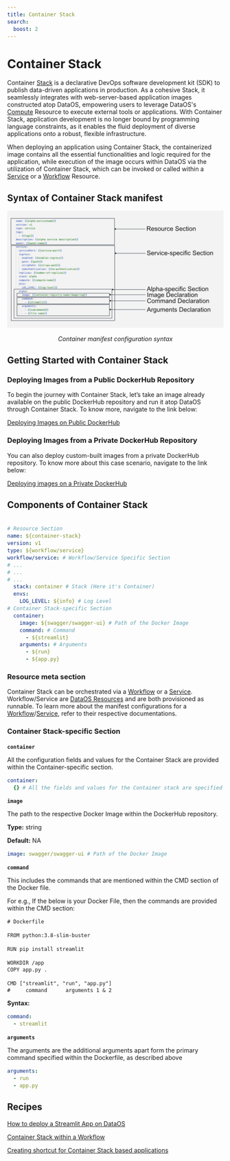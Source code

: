 ```yaml
---
title: Container Stack
search:
  boost: 2
---
```


# Container Stack

Container [Stack](/resources/stacks/) is a declarative DevOps software development kit (SDK) to publish data-driven applications in production. As a cohesive Stack, it seamlessly integrates with web-server-based application images constructed atop DataOS, empowering users to leverage DataOS's [Compute](/resources/compute/) Resource to execute external tools or applications. With Container Stack, application development is no longer bound by programming language constraints, as it enables the fluid deployment of diverse applications onto a robust, flexible infrastructure.

When deploying an application using Container Stack, the containerized image contains all the essential functionalities and logic required for the application, while execution of the image occurs within DataOS via the utilization of Container Stack, which can be invoked or called within a [Service](/resources/service/) or a [Workflow](/resources/workflow/) Resource.

## Syntax of Container Stack manifest

![Container Manifest Configuration Syntax](/resources/stacks/container/container_syntax.png)

<center><i>Container manifest configuration syntax</i></center>

## Getting Started with Container Stack

### **Deploying Images from a Public DockerHub Repository**

To begin the journey with Container Stack, let’s take an image already available on the public DockerHub repository and run it atop DataOS through Container Stack. To know more, navigate to the link below:

[Deploying Images on Public DockerHub ](/resources/stacks/container/deploying_images_on_public_dockerhub)

### **Deploying Images from a Private DockerHub Repository**

You can also deploy custom-built images from a private DockerHub repository. To know more about this case scenario, navigate to the link below:

[Deploying images on a Private DockerHub ](/resources/stacks/container/deploying_images_on_a_private_dockerhub)

## Components of Container Stack

```yaml

# Resource Section
name: ${container-stack}
version: v1
type: ${workflow/service}
workflow/service: # Workflow/Service Specific Section
# ...
# ...
# ...
  stack: container # Stack (Here it's Container)
  envs:
  	LOG_LEVEL: ${info} # Log Level
# Container Stack-specific Section
  container:
    image: ${swagger/swagger-ui} # Path of the Docker Image
    command: # Command
      - ${streamlit}
    arguments: # Arguments
      - ${run}
      - ${app.py}
```

### **Resource meta section**

Container Stack can be orchestrated via a [Workflow](/resources/workflow/) or a [Service](/resources/service/). Workflow/Service are [DataOS Resources](/resources/) and are both provisioned as runnable. To learn more about the manifest configurations for a [Workflow](/resources/workflow/)/[Service](/resources/service/), refer to their respective documentations.

### **Container Stack-specific Section**

**`container`**

All the configuration fields and values for the Container Stack are provided within the Container-specific section.

```yaml
container:
  {} # All the fields and values for the Container stack are specified here
```

**`image`**

The path to the respective Docker Image within the DockerHub repository.

**Type:** string

**Default:** NA

```yaml
image: swagger/swagger-ui # Path of the Docker Image
```

**`command`**

This includes the commands that are mentioned within the CMD section of the Docker file.

For e.g., If the below is your Docker File, then the commands are provided within the CMD section:

```docker
# Dockerfile

FROM python:3.8-slim-buster

RUN pip install streamlit

WORKDIR /app
COPY app.py .

CMD ["streamlit", "run", "app.py"]
#     command      arguments 1 & 2
```

**Syntax:**

```yaml
command: 
  - streamlit
```

**`arguments`**

The arguments are the additional arguments apart form the primary command specified within the Dockerfile, as described above

```yaml
arguments:
  - run
  - app.py
```

## Recipes

[How to deploy a Streamlit App on DataOS](/resources/stacks/container/build_a_streamlit_app_on_dataos)

[Container Stack within a Workflow](/resources/stacks/container/container_stack_within_a_workflow)

[Creating shortcut for Container Stack based applications](/resources/stacks/container/container_stack_based_app_shortcut)
